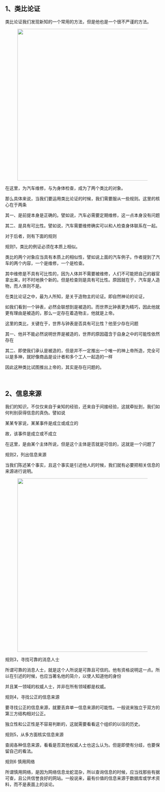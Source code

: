 <h2>1、类比论证</h2><p>类比论证我们发现新知的一个常用的方法，但是他也是一个很不严谨的方法。</p><figure data-size="normal"><img src="https://pic1.zhimg.com/v2-7260750941af0e5c9ef7ffe47d722530_b.jpg" data-caption="" data-size="normal" data-rawwidth="493" data-rawheight="171" class="origin_image zh-lightbox-thumb" width="493" data-original="https://pic1.zhimg.com/v2-7260750941af0e5c9ef7ffe47d722530_r.jpg"></figure><p>在这里，为汽车维修，与为身体检查，成为了两个类比的对象。</p><p>那么具体来说，当我们要运用类比论证的时候，我们需要服从一些规则。这里的核心在于两条</p><p>其一、是前提本身是正确的。譬如说，汽车必需要定期维修，这一点本身没有问题</p><p>其二、是具有可比性。譬如说，汽车需要维修确实可以和人检查身体联系在一起。</p><p>对于后者，则有下面的规则</p><p>规则1，类比的例证必须在本质上相似。</p><p>类比的两个对象应当具有本质上的相似性，譬如说上面的汽车例子。作者提到了汽车的两个内容，一个是维修，一个是检查。</p><p>其中维修是不具有可比性的，因为人体并不需要被维修，人们不可能把自己的器官拿出来，时不时地换个新的。但是检查则是具有可比性。原因就在于，汽车是人造物，而人体则不是。</p><p>在类比论证之中，最为人所知，是关于造物主的论证。即自然神论的论证，</p><p>如我们看到一个钟表，必然会联想到是被造的。而世界比钟表更为精巧，因此他就更有理由是被造的，那么一定存在着造物主，他就是上帝。</p><p>这里的类比，关键在于，世界与钟表是否具有可比性？他至少存在问题</p><p>其一、他并不能必然说明世界是被造的，世界的原因蕴含于自身之中的可能性依然存在</p><p>其二、即使我们承认是被造的，但是并不一定推出一个唯一的神上帝所造，完全可以是多神，就好像商品是设计者和多个工人一起造的一样</p><p>因此这种类比试图推出上帝的，其实是存在问题的。</p><p><br></p><h2>2、信息来源</h2><p>我们的知识，不仅仅来自于亲知的经验，还来自于间接经验，这就牵扯到，我们如何判别获得信息的真伪。譬如说</p><p>某某专家说，某某事件是成立或成立的</p><p>故，该事件是成立或不成立</p><p>在这里，是由某个主体所说，但是这个主体是否就是可信的，这就是一个问题了</p><p>规则2，列出信息来源</p><p>当我们陈述某个事实，且这个事实是引述他人的时候，我们就有必要把相关信息的来源进行说明。</p><figure data-size="normal"><img src="https://pic2.zhimg.com/v2-c0a0b3582d3eb5c4113760002796e215_b.jpg" data-caption="" data-size="normal" data-rawwidth="564" data-rawheight="334" class="origin_image zh-lightbox-thumb" width="564" data-original="https://pic2.zhimg.com/v2-c0a0b3582d3eb5c4113760002796e215_r.jpg"></figure><p>规则3，寻找可靠的消息人士</p><p>所谓可靠的消息人士，就是这个人所说是可靠且可信的。他有资格说明这一点。所以在引述的时候，也应当著名他的简介，以使人知道他的身份</p><p>并且某一领域的权威人士，并非在所有领域都是权威。</p><p>规则4，寻找公正的信息来源</p><p>要寻找公正的信息来源，就要丢弃单一信息来源的可能性。一般说来独立于双方的第三方结构相对公正。</p><p>独立性和公正性是不容易判断的，这就需要看看这个组织的以往的历史。</p><p>规则5，从多方面核实信息来源</p><p>查阅各种信息来源，看看是否其他权威人士也这么认为。但是即使有分歧，也要保留自己的看法。</p><p>规则6 慎用网络</p><p>所谓慎用网络，是因为网络信息龙蛇混杂，所以查询信息的时候，应当找那些有据可查，且公共信誉良好的网站。一般说来，最有价值的信息来源于数据库或学术资料，而不是表面上的谈论。</p>